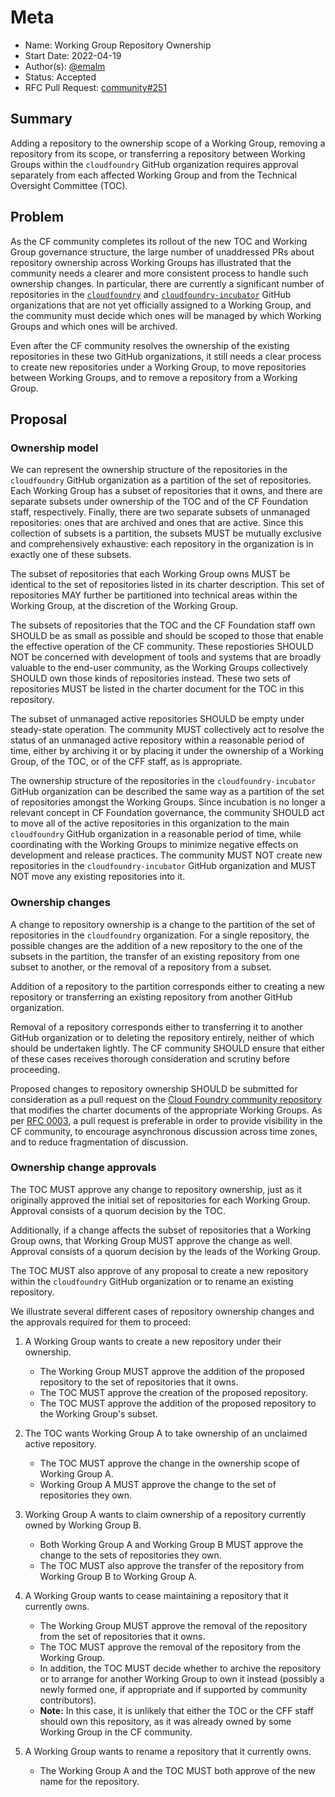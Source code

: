 # Meta
[meta]: #meta
- Name: Working Group Repository Ownership
- Start Date: 2022-04-19
- Author(s): [@emalm](https://github.com/emalm)
- Status: Accepted
- RFC Pull Request: [community#251](https://github.com/cloudfoundry/community/pull/251)


## Summary

Adding a repository to the ownership scope of a Working Group, removing a repository from its scope, or transferring a repository between Working Groups within the `cloudfoundry` GitHub organization requires approval separately from each affected Working Group and from the Technical Oversight Committee (TOC).


## Problem

As the CF community completes its rollout of the new TOC and Working Group governance structure, the large number of unaddressed PRs about repository ownership across Working Groups has illustrated that the community needs a clearer and more consistent process to handle such ownership changes. In particular, there are currently a significant number of repositories in the [`cloudfoundry`](https://github.com/cloudfoundry) and [`cloudfoundry-incubator`](https://github.com/cloudfoundry-incubator) GitHub organizations that are not yet officially assigned to a Working Group, and the community must decide which ones will be managed by which Working Groups and which ones will be archived.

Even after the CF community resolves the ownership of the existing repositories in these two GitHub organizations, it still needs a clear process to create new repositories under a Working Group, to move repositories between Working Groups, and to remove a repository from a Working Group.


## Proposal

### Ownership model

We can represent the ownership structure of the repositories in the `cloudfoundry` GitHub organization as a partition of the set of repositories. Each Working Group has a subset of repositories that it owns, and there are separate subsets under ownership of the TOC and of the CF Foundation staff, respectively. Finally, there are two separate subsets of unmanaged repositories: ones that are archived and ones that are active. Since this collection of subsets is a partition, the subsets MUST be mutually exclusive and comprehensively exhaustive: each repository in the organization is in exactly one of these subsets.

The subset of repositories that each Working Group owns MUST be identical to the set of repositories listed in its charter description. This set of repositories MAY further be partitioned into technical areas within the Working Group, at the discretion of the Working Group.

The subsets of repositories that the TOC and the CF Foundation staff own SHOULD be as small as possible and should be scoped to those that enable the effective operation of the CF community. These repostiories SHOULD NOT be concerned with development of tools and systems that are broadly valuable to the end-user community, as the Working Groups collectively SHOULD own those kinds of repositories instead. These two sets of repositories MUST be listed in the charter document for the TOC in this repository.

The subset of unmanaged active repositories SHOULD be empty under steady-state operation. The community MUST collectively act to resolve the status of an unmanaged active repository within a reasonable period of time, either by archiving it or by placing it under the ownership of a  Working Group, of the TOC, or of the CFF staff, as is appropriate.

The ownership structure of the repositories in the `cloudfoundry-incubator` GitHub organization can be described the same way as a partition of the set of repositories amongst the Working Groups. Since incubation is no longer a relevant concept in CF Foundation governance, the community SHOULD act to move all of the active repositories in this organization to the main `cloudfoundry` GitHub organization in a reasonable period of time, while coordinating with the Working Groups to minimize negative effects on development and release practices. The community MUST NOT create new repositories in the `cloudfoundry-incubator` GitHub organization and MUST NOT move any existing repositories into it.


### Ownership changes

A change to repository ownership is a change to the partition of the set of repositories in the `cloudfoundry` organization. For a single repository, the possible changes are the addition of a new repository to the one of the subsets in the partition, the transfer of an existing repository from one subset to another, or the removal of a repository from a subset.

Addition of a repository to the partition corresponds either to creating a new repository or transferring an existing repository from another GitHub organization.

Removal of a repository corresponds either to transferring it to another GitHub organization or to deleting the repository entirely, neither of which should be undertaken lightly. The CF community SHOULD ensure that either of these cases receives thorough consideration and scrutiny before proceeding.

Proposed changes to repository ownership SHOULD be submitted for consideration as a pull request on the [Cloud Foundry community repository](https://github.com/cloudfoundry/community) that modifies the charter documents of the appropriate Working Groups. As per [RFC 0003](rfc-0003-pr-only-workflow.md), a pull request is preferable in order to provide visibility in the CF community, to encourage asynchronous discussion across time zones, and to reduce fragmentation of discussion.


### Ownership change approvals

The TOC MUST approve any change to repository ownership, just as it originally approved the initial set of repositories for each Working Group. Approval consists of a quorum decision by the TOC.

Additionally, if a change affects the subset of repositories that a Working Group owns, that Working Group MUST approve the change as well. Approval consists of a quorum decision by the leads of the Working Group.

The TOC MUST also approve of any proposal to create a new repository within the `cloudfoundry` GitHub organization or to rename an existing repository. 

We illustrate several different cases of repository ownership changes and the approvals required for them to proceed:

1. A Working Group wants to create a new repository under their ownership.
    * The Working Group MUST approve the addition of the proposed repository to the set of repositories that it owns.
    * The TOC MUST approve the creation of the proposed repository.
    * The TOC MUST approve the addition of the proposed repository to the Working Group's subset.

1. The TOC wants Working Group A to take ownership of an unclaimed active repository.
    * The TOC MUST approve the change in the ownership scope of Working Group A.
    * Working Group A MUST approve the change to the set of repositories they own.

1. Working Group A wants to claim ownership of a repository currently owned by Working Group B.
    * Both Working Group A and Working Group B MUST approve the change to the sets of repositories they own.
    * The TOC MUST also approve the transfer of the repository from Working Group B to Working Group A.

1. A Working Group wants to cease maintaining a repository that it currently owns.
    * The Working Group MUST approve the removal of the repository from the set of repositories that it owns.
    * The TOC MUST approve the removal of the repository from the Working Group.
    * In addition, the TOC MUST decide whether to archive the repository or to arrange for another Working Group to own it instead (possibly a newly formed one, if appropriate and if supported by community contributors).
    * **Note:** In this case, it is unlikely that either the TOC or the CFF staff should own this repository, as it was already owned by some Working Group in the CF community.

1. A Working Group wants to rename a repository that it currently owns.
    * The Working Group A and the TOC MUST both approve of the new name for the repository.
